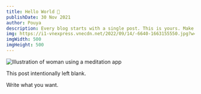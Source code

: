 ```yaml
---
title: Hello World 👋
publishDate: 30 Nov 2021
author: Pouya
description: Every blog starts with a single post. This is yours. Make it great.
img: https://i1-vnexpress.vnecdn.net/2022/09/14/-6640-1663155550.jpg?w=0&h=0&q=100&dpr=2&fit=crop&s=E2fiUl50am_k0IGkfnCeKA
imgWidth: 500
imgHeight: 500
---
```


![Illustration of woman using a meditation app](/assets/blog/casual-life-3d-meditation-crystal.webp)

This post intentionally left blank.

Write what you want.
